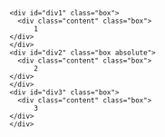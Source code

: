 <!DOCTYPE html>
<html lang="en">
<head>
  <meta charset="UTF-8">
  <meta http-equiv="X-UA-Compatible" content="IE=edge">
  <meta name="viewport" content="width=device-width, initial-scale=1.0">
  <link rel="stylesheet" href="css/style.css">
  <title>Position e Z-Index</title>
</head>
<body>

    <div id="div1" class="box">
      <div class="content" class="box">
          1
    </div>
    </div>
    <div id="div2" class="box absolute">
      <div class="content" class="box">
          2
    </div>
    </div>
    <div id="div3" class="box">
      <div class="content" class="box">
          3
    </div>
    </div>



</body>
</html> 